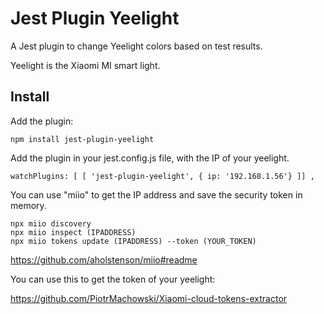 # Jest Plugin Yeelight

A Jest plugin to change Yeelight colors based on test results.

Yeelight is the Xiaomi MI smart light.

## Install

Add the plugin:

```
npm install jest-plugin-yeelight
```

Add the plugin in your jest.config.js file, with the IP of your yeelight.

```
watchPlugins: [ [ 'jest-plugin-yeelight', { ip: '192.168.1.56'} ]] ,
```

You can use "miio" to get the IP address and save the security token in memory.

```
npx miio discovery
npx miio inspect (IPADDRESS)
npx miio tokens update (IPADDRESS) --token (YOUR_TOKEN)
```
https://github.com/aholstenson/miio#readme

You can use this to get the token of your yeelight:

https://github.com/PiotrMachowski/Xiaomi-cloud-tokens-extractor
